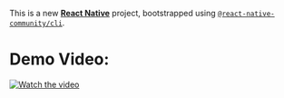 This is a new [**React Native**](https://reactnative.dev) project, bootstrapped using [`@react-native-community/cli`](https://github.com/react-native-community/cli).

# Demo Video: 
[![Watch the video](https://i.ytimg.com/vi/mNEUkkoUoIA/maxresdefault.jpg)]([https://youtu.be/vt5fpE0bzSY](https://www.youtube.com/watch?v=mNEUkkoUoIA))


